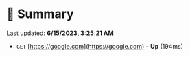 # 📖 Summary
Last updated: **6/15/2023, 3:25:21 AM**

- `GET` [https://google.com](https://google.com) - **Up** (194ms)

